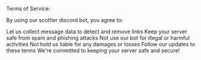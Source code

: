 Terms of Service:

By using our scottler discord bot, you agree to:

Let us collect message data to detect and remove links
Keep your server safe from spam and phishing attacks
Not use our bot for illegal or harmful activities
Not hold us liable for any damages or losses
Follow our updates to these terms
We're committed to keeping your server safe and secure!
